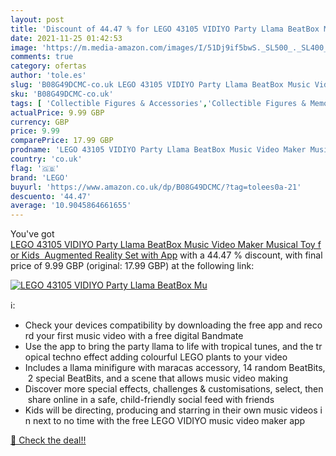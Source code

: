 ```yaml
---
layout: post
title: 'Discount of 44.47 % for LEGO 43105 VIDIYO Party Llama BeatBox Mu'
date: 2021-11-25 01:42:53
image: 'https://m.media-amazon.com/images/I/51Dj9if5bwS._SL500_._SL400_.jpg'
comments: true
category: ofertas
author: 'tole.es'
slug: 'B08G49DCMC-co.uk LEGO 43105 VIDIYO Party Llama BeatBox Music Video Maker...'
sku: 'B08G49DCMC-co.uk'
tags: [ 'Collectible Figures & Accessories','Collectible Figures & Memorabilia','Hobbies','Toy Busts','Toys & Games','Toys Store','lego', ]
actualPrice: 9.99 GBP
currency: GBP
price: 9.99
comparePrice: 17.99 GBP
prodname: 'LEGO 43105 VIDIYO Party Llama BeatBox Music Video Maker Musical Toy for Kids  Augmented Reality Set with App'
country: 'co.uk'
flag: '🇬🇧'
brand: 'LEGO'
buyurl: 'https://www.amazon.co.uk/dp/B08G49DCMC/?tag=tolees0a-21'
descuento: '44.47'
average: '10.9045864661655'
---
```


You've got [LEGO 43105 VIDIYO Party Llama BeatBox Music Video Maker Musical Toy for Kids  Augmented Reality Set with App](https://www.amazon.co.uk/dp/B08G49DCMC/?tag=tolees0a-21) with a  44.47 % discount, with final price of 9.99 GBP (original: 17.99 GBP) at the following link:

[![LEGO 43105 VIDIYO Party Llama BeatBox Mu](https://m.media-amazon.com/images/I/51Dj9if5bwS._SL500_._SL400_.jpg)](https://www.amazon.co.uk/dp/B08G49DCMC/?tag=tolees0a-21)

ℹ️:

- Check your devices compatibility by downloading the free app and record your first music video with a free digital Bandmate
- Use the app to bring the party llama to life with tropical tunes, and the tropical techno effect adding colourful LEGO plants to your video
- Includes a llama minifigure with maracas accessory, 14 random BeatBits, 2 special BeatBits, and a scene that allows music video making
- Discover more special effects, challenges & customisations, select, then share online in a safe, child-friendly social feed with friends
- Kids will be directing, producing and starring in their own music videos in next to no time with the free LEGO VIDIYO music video maker app

[🛒 Check the deal!!](https://www.amazon.co.uk/dp/B08G49DCMC/?tag=tolees0a-21)
